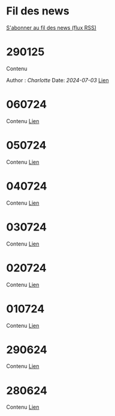 
<!-- Ne pas modifier, généré automatiquement -->

# Fil des news


<a href='../../latest_news.xml' download='news.xml'>S'abonner au fil des news (flux RSS)</a>


                    
# 290125

Contenu

Author : *Charlotte* Date: *2024-07-03* [Lien](News/202501/290125.md)

# 060724

Contenu [Lien](News/202407/060724.md)

# 050724

Contenu [Lien](News/202407/050724.md)

# 040724

Contenu [Lien](News/202407/040724.md)

# 030724

Contenu [Lien](News/202407/030724.md)

# 020724

Contenu [Lien](News/202407/020724.md)

# 010724

Contenu [Lien](News/202407/010724.md)

# 290624

Contenu [Lien](News/202406/290624.md)

# 280624

Contenu [Lien](News/202406/280624.md)

